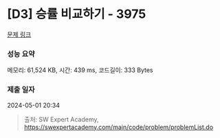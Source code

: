 # [D3] 승률 비교하기 - 3975 

[문제 링크](https://swexpertacademy.com/main/code/problem/problemDetail.do?contestProbId=AWIX_iFqjg4DFAVH) 

### 성능 요약

메모리: 61,524 KB, 시간: 439 ms, 코드길이: 333 Bytes

### 제출 일자

2024-05-01 20:34



> 출처: SW Expert Academy, https://swexpertacademy.com/main/code/problem/problemList.do